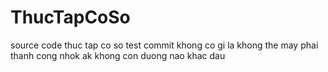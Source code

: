 # ThucTapCoSo
source code thuc tap co so
test commit
khong co gi la khong the
may phai thanh cong nhok ak khong con duong nao khac dau

